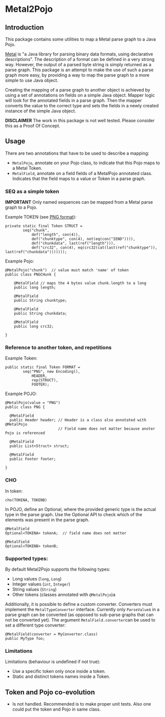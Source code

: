 # Metal2Pojo

## Introduction

This package contains some utilities to map a Metal parse graph to a Java Pojo.

[Metal](https://github.com/parsingdata/metal) is "a Java library for parsing
binary data formats, using declarative descriptions". The description of a
format can be defined in a very strong way. However, the output of a parsed
byte string is simply returned as a parse graph. This package is an attempt to
make the use of such a parse graph more easy, by providing a way to map the
parse graph to a more simple to use Java object.

Creating the mapping of a parse graph to another object is achieved by using
a set of annotations on fields on a simple Java object. Mapper logic will look
for the annotated fields in a parse graph. Then the mapper converts the value
to the correct type and sets the fields in a newly created instance of the
simple Java object.


**DISCLAIMER** The work in this package is not well tested. Please consider
this as a Proof Of Concept.


## Usage

There are two annotations that have to be used to describe a mapping:

* `MetalPojo`, annotate on your Pojo class, to indicate that this Pojo maps to
   a Metal Token.
* `MetalField`, annotate on a field fields of a MetalPojo annotated class.
   Indicates that the field maps to a value or Token in a parse graph.

### SEQ as a simple token

**IMPORTANT** Only named sequences can be mapped from a Metal parse graph to a
Pojo.

Example TOKEN (see [PNG format](https://github.com/parsingdata/metal/blob/master/formats/src/main/java/io/parsingdata/metal/format/PNG.java)):


    private static final Token STRUCT =
            seq("chunk",
                def("length", con(4)),
                def("chunktype", con(4), not(eq(con("IEND")))),
                def("chunkdata", last(ref("length"))),
                def("crc32", con(4), eq(crc32(cat(last(ref("chunktype")), last(ref("chunkdata")))))));


Example Pojo:

    @MetalPojo("chunk")  // value must match 'name' of token
    public class PNGCHunk {

    	@MetalField // maps the 4 bytes value chunk.length to a long
    	public long length;

    	@MetalField
    	public String chunktype;

    	@MetalField
    	public String chunkdata;

    	@MetalField
    	public long crc32;

    }


### Reference to another token, and repetitions

Example Token:

    public static final Token FORMAT =
            seq("PNG", new Encoding(),
                HEADER,
                rep(STRUCT),
                FOOTER);


Example POJO:

    @MetalPojo(value = "PNG")
    public class PNG {

      @MetalField
      public Header header; // Header is a class also annotated with @MetalPojo
                            // Field name does not matter because anoter Pojo is referenced

      @MetalField
      public List<Struct> struct;

      @MetalField
      public Footer footer;

    }


### CHO

In token:

    cho(TOKENA, TOKENB)

In POJO, define an Optional, where the provided generic type is the actual
type in the parse graph. Use the Optional API to check which of the elements
was present in the parse graph.

    @MetalField
    Optional<TOKENA> tokenA;  // field name does not matter

    @MetalField
    Optional<TOKENB> tokenB;


### Supported types:

By default Metal2Pojo supports the following types:

 * Long values (`long`, `Long`)
 * Integer values (`int`, `Integer`)
 * String values (`String`)
 * Other tokens (classes annotated with `@MetalPojo`)a

Additionally, it is possible to define a custom converter. Converters
must implement the `MetalTypeConverter` interface. Currently only `ParseValue`s
in a parse graph can be converted (as opposed to sub-parse graphs that can not
be converted yet). The argument `MetalField.converter`can be used to set a
different type converter:

    @MetalField(converter = MyConverter.class)
    public MyType foo;


### Limitations

Limitations (behaviour is undefined if not true):

 * Use a specific token only once inside a token.
 * Static and distinct tokens names inside a Token.


## Token and Pojo co-evolution

 * Is not handled. Recommended is to make proper unit tests. Also one could
   put the token and Pojo in same class.

